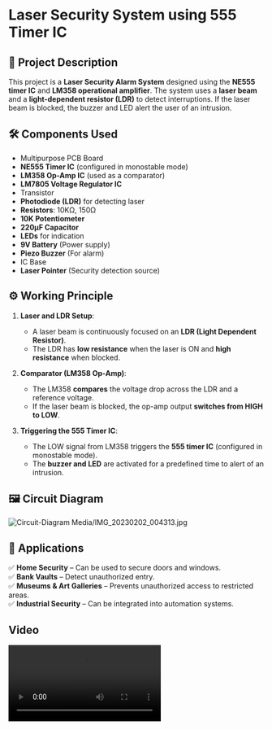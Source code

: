 # Laser Security System using 555 Timer IC  

## 📌 Project Description  
This project is a **Laser Security Alarm System** designed using the **NE555 timer IC** and **LM358 operational amplifier**. The system uses a **laser beam** and a **light-dependent resistor (LDR)** to detect interruptions. If the laser beam is blocked, the buzzer and LED alert the user of an intrusion.  

## 🛠️ Components Used  
- Multipurpose PCB Board  
- **NE555 Timer IC** (configured in monostable mode)  
- **LM358 Op-Amp IC** (used as a comparator)  
- **LM7805 Voltage Regulator IC**  
- Transistor  
- **Photodiode (LDR)** for detecting laser  
- **Resistors**: 10KΩ, 150Ω  
- **10K Potentiometer**  
- **220µF Capacitor**  
- **LEDs** for indication  
- **9V Battery** (Power supply)  
- **Piezo Buzzer** (For alarm)  
- IC Base  
- **Laser Pointer** (Security detection source)  

## ⚙️ Working Principle  
1. **Laser and LDR Setup**:  
   - A laser beam is continuously focused on an **LDR (Light Dependent Resistor)**.  
   - The LDR has **low resistance** when the laser is ON and **high resistance** when blocked.  

2. **Comparator (LM358 Op-Amp)**:  
   - The LM358 **compares** the voltage drop across the LDR and a reference voltage.  
   - If the laser beam is blocked, the op-amp output **switches from HIGH to LOW**.  

3. **Triggering the 555 Timer IC**:  
   - The LOW signal from LM358 triggers the **555 timer IC** (configured in monostable mode).  
   - The **buzzer and LED** are activated for a predefined time to alert of an intrusion.  

## 🖼️ Circuit Diagram  
![Circuit-Diagram](https://github.com/user-attachments/assets/93620647-75a5-4f00-b375-9ebf01ce96d3)
Media/IMG_20230202_004313.jpg

## 📌 Applications  
✅ **Home Security** – Can be used to secure doors and windows.  
✅ **Bank Vaults** – Detect unauthorized entry.  
✅ **Museums & Art Galleries** – Prevents unauthorized access to restricted areas.  
✅ **Industrial Security** – Can be integrated into automation systems.  

## Video 
 ![Video](https://github.com/darth-sagar/Laser-Security-System/blob/main/Media/VID_20230117_020643.mp4)


